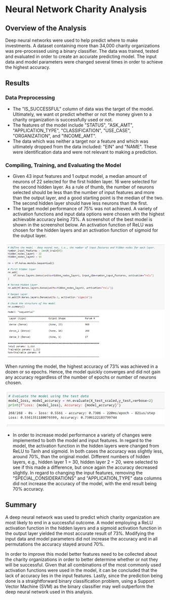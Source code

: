 # Neural Network Charity Analysis
## Overview of the Analysis
Deep neural networks were used to help predict where to make investments.  A dataset containing more than 34,000 charity organizations was pre-processed using a binary classifier.  The data was trained, tested and evaluated in order to create an accurate predicting model.  The input data and model parameters were changed several times in order to achieve the highest accuracy.   

## Results
### Data Preprocessing
* The "IS_SUCCESSFUL" column of data was the target of the model.  Ultimately, we want ot predict whether or not the money given to a charity organization is successfully used or not.  
* The features of the model include "STATUS", "ASK_AMT", "APPLICATION_TYPE", "CLASSIFICATION", "USE_CASE", "ORGANIZATION", and "INCOME_AMT".
* The data which was neither a target nor a feature and which was ultimately dropped from the data included: "EIN" and "NAME".  These were identification data and were not relevant to making a prediction.  

### Compiling, Training, and Evaluating the Model
* Given 43 input features and 1 output model, a median amount of neurons of 22 selected for the first hidden layer.  16 were selected for the second hidden layer.  As a rule of thumb, the number of neurons selected should be less than the number of input features and more than the output layer, and a good starting point is the median of the two.  The second hidden layer should have less neurons than the first.  
* The target model performance of 75% was not achieved.   A variety of activation functions and input data options were chosen with the highest achievable accuracy being 73%.  A screenshot of the best model is shown in the screenshot below.  An activation function of ReLU was chosen for the hidden layers and an activation function of sigmoid for the output layer.    

![parameters of best deep learning neural network](screenshots/neural_network1.png)

When running the model, the highest accuracy of 73% was achieved in a dozen or so epochs.  Hence, the model quickly converges and did not gain any accuracy regardless of the number of epochs or number of neurons chosen.  

![accuracy and data loss of the best model](screenshots/neural_network2.png)

* In order to increase model performance a variety of changes were implemented to both the model and input features.  In regard to the model, the activation function in the hidden layers were changed from ReLU to Tanh and sigmoid.  In both cases the accuracy was slightly less, around 70%, than the original model.  Different numbers of hidden layers, e.g., hidden layer 1 = 30, hidden layer 2 = 20, were selected to see if this made a difference, but once again the accuracy decreased slightly.  In regard to changing the input features, removing the "SPECIAL_CONSIDERATIONS" and "APPLICATION_TYPE" data columns did not increase the accuracy of the model, with the end result being 70% accuracy.   

## Summary
A deep neural network was used to predict which charity organization are most likely to end in a successful outcome.  A model employing a ReLU activation function in the hidden layers and a sigmoid activation function in the output layer yielded the most accurate result of 73%.  Modifying the input data and model parameters did not increase the accuracy and in all permutations the accuracy stayed around 70%.  

In order to improve this model better features need to be collected about the charity organizations in order to better determine whether or not they will be successful.  Given that all combinations of the most commonly used activation functions were used in the model, it can be concluded that the lack of accuracy lies in the input features.  Lastly, since the prediction being done is a straightforward binary classification problem, using a Support Vector Machine (SVM) as the binary classifier may well outperform the deep neural network used in this analysis. 
